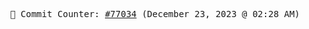 <p align="center">
    <samp>
        📮 Commit Counter: <a href="https://github.com/Javascript-void0/Javascript-void0/commits/main">#77034</a> (December 23, 2023 @ 02:28 AM)
    </samp>
</p>